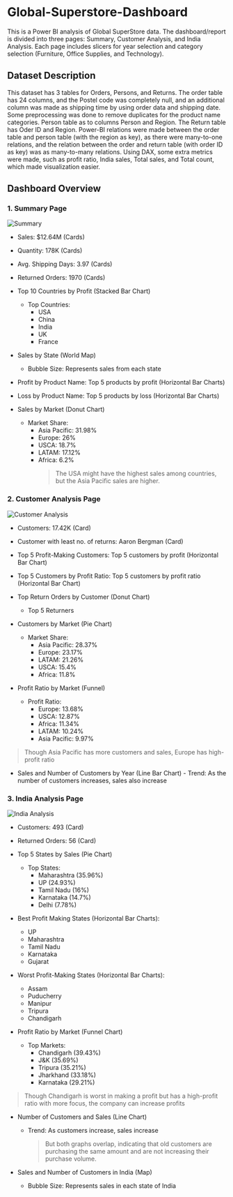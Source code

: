 # Global-Superstore-Dashboard

This is a Power BI analysis of Global SuperStore data. The dashboard/report is divided into three pages: Summary, Customer Analysis, and India Analysis. Each page includes slicers for year selection and category selection (Furniture, Office Supplies, and Technology).

## Dataset Description
This dataset has 3 tables for Orders, Persons, and Returns. 
The order table has 24 columns, and the Postel code was completely null, and an additional column was made as shipping time by using order data and shipping date. Some preprocessing was done to remove duplicates for the product name categories. Person table as to columns Person and Region. The Return table has Oder ID and Region. Power-BI relations were made between the order table and person table (with the region as key), as there were many-to-one relations, and the relation between the order and return table (with order ID as key) was as many-to-many relations. Using DAX, some extra metrics were made, such as profit ratio, India sales, Total sales, and Total count, which made visualization easier.


## Dashboard Overview
### 1. Summary Page
![Summary](https://github.com/user-attachments/assets/c8c32206-b753-471a-add7-3bc289382c76)

  
  - Sales: $12.64M (Cards)
  - Quantity: 178K (Cards)
  - Avg. Shipping Days: 3.97 (Cards)
  - Returned Orders: 1970 (Cards)

  - Top 10 Countries by Profit (Stacked Bar Chart)
    - Top Countries:
      - USA
      - China
      - India
      - UK
      - France
    
  - Sales by State (World Map)
    - Bubble Size: Represents sales from each state
  
  
  - Profit by Product Name: Top 5 products by profit (Horizontal Bar Charts)
  - Loss by Product Name: Top 5 products by loss (Horizontal Bar Charts)
  
  - Sales by Market (Donut Chart)
    - Market Share:
      - Asia Pacific: 31.98%
      - Europe: 26%
      - USCA: 18.7%
      - LATAM: 17.12%
      - Africa: 6.2%
        > The USA might have the highest sales among countries, but the Asia Pacific sales are higher.

### 2. Customer Analysis Page
![Customer Analysis](https://github.com/user-attachments/assets/619124a6-db2e-4077-a6b1-e6643a299122)


  - Customers: 17.42K (Card)
  - Customer with least no. of returns: Aaron Bergman (Card)

  
  - Top 5 Profit-Making Customers: Top 5 customers by profit (Horizontal Bar Chart)
  - Top 5 Customers by Profit Ratio: Top 5 customers by profit ratio (Horizontal Bar Chart)

  - Top Return Orders by Customer (Donut Chart)
    - Top 5 Returners

  - Customers by Market (Pie Chart)
    - Market Share:
      - Asia Pacific: 28.37%
      - Europe: 23.17%
      - LATAM: 21.26%
      - USCA: 15.4%
      - Africa: 11.8%

  - Profit Ratio by Market (Funnel)
    - Profit Ratio:
      - Europe: 13.68%
      - USCA: 12.87%
      - Africa: 11.34%
      - LATAM: 10.24%
      - Asia Pacific: 9.97%
> Though Asia Pacific has more customers and sales, Europe has high-profit ratio

  -  Sales and Number of Customers by Year (Line Bar Chart)
    - Trend: As the number of customers increases, sales also increase

### 3. India Analysis Page
![India Analysis](https://github.com/user-attachments/assets/ada8b1d0-ce8f-4578-9b1f-adfdd12ba307)

  - Customers: 493 (Card)

  - Returned Orders: 56 (Card)

  - Top 5 States by Sales (Pie Chart)
    - Top States:
      - Maharashtra (35.96%)
      - UP (24.93%)
      - Tamil Nadu (16%)
      - Karnataka (14.7%)
      - Delhi (7.78%)

  - Best Profit Making States (Horizontal Bar Charts): 
    - UP
    - Maharashtra
    - Tamil Nadu
    - Karnataka
    - Gujarat 

  - Worst Profit-Making States (Horizontal Bar Charts):
    - Assam
    - Puducherry
    - Manipur
    - Tripura
    - Chandigarh 

  - Profit Ratio by Market (Funnel Chart)
    - Top Markets:
      - Chandigarh (39.43%)
      - J&K (35.69%)
      - Tripura (35.21%)
      - Jharkhand (33.18%)
      - Karnataka (29.21%)
 > Though Chandigarh is worst in making a profit but has a high-profit ratio with more focus, the company can increase profits

  - Number of Customers and Sales (Line Chart)
    - Trend: As  customers increase, sales increase
      > But both graphs overlap, indicating that old customers are purchasing the same amount and are not increasing their purchase volume.
  
  - Sales and Number of Customers in India (Map)
    - Bubble Size: Represents sales in each state of India
